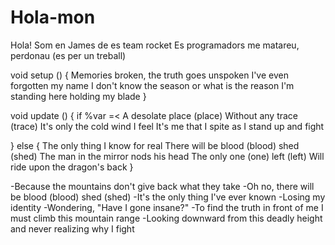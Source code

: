 # Hola-mon
Hola! Som en James de es team rocket
Es programadors me matareu, perdonau (es per un treball)

void setup () {
  Memories broken, the truth goes unspoken
    I've even forgotten my name
      I don't know the season or what is the reason
         I'm standing here holding my blade
  }

void update () {
if %var =<
  A desolate place (place)
    Without any trace (trace)
      It's only the cold wind I feel
          It's me that I spite as I stand up and fight
          
  } else { The only thing I know for real
    There will be blood (blood) shed (shed)
        The man in the mirror nods his head
            The only one (one) left (left)
                Will ride upon the dragon's back 
  } 

  -Because the mountains don't give back what they take
  -Oh no, there will be blood (blood) shed (shed)
  -It's the only thing I've ever known
  -Losing my identity
  -Wondering, "Have I gone insane?"
  -To find the truth in front of me I must climb this mountain range
  -Looking downward from this deadly height and never realizing why I fight
